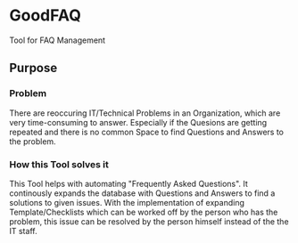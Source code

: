 # GoodFAQ
Tool for FAQ Management

## Purpose

### __Problem__

There are reoccuring IT/Technical Problems in an Organization, which are very time-consuming to answer. Especially if the Quesions are getting repeated and there is no common Space to find Questions and Answers to the problem.

### __How this Tool solves it__

This Tool helps with automating "Frequently Asked Questions".
It continously expands the database with Questions and Answers to find a solutions to given issues.
With the implementation of expanding Template/Checklists which can be worked off by the person who has the problem, this issue can be resolved by the person himself instead of the the IT staff.

